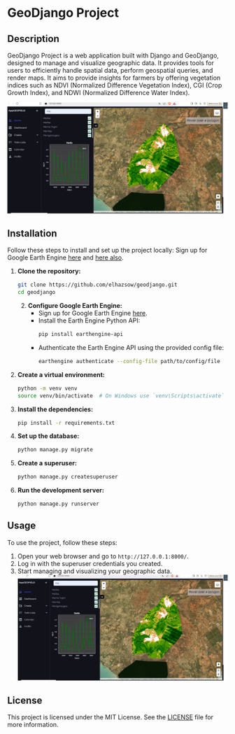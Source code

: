 # GeoDjango Project

## Description
GeoDjango Project is a web application built with Django and GeoDjango, designed to manage and visualize geographic data. It provides tools for users to efficiently handle spatial data, perform geospatial queries, and render maps.
 It aims to provide insights for farmers by offering vegetation indices such as NDVI (Normalized Difference Vegetation Index), CGI (Crop Growth Index), and NDWI (Normalized Difference Water Index).

 ![App screen shot](data/CaptureAppGeo.PNG?raw=true)

## Installation
Follow these steps to install and set up the project locally:
Sign up for Google Earth Engine [here](https://earthengine.google.com/signup/) and [here also](https://developers.google.com/earth-engine/guides/auth?hl=fr#credentials_for_service_accounts_and_compute_engine).

1. **Clone the repository:**
    ```bash
    git clone https://github.com/elhazsow/geodjango.git
    cd geodjango
    ```
    2. **Configure Google Earth Engine:**
        - Sign up for Google Earth Engine [here](https://earthengine.google.com/signup/).
        - Install the Earth Engine Python API:
            ```bash
            pip install earthengine-api
            ```
        - Authenticate the Earth Engine API using the provided config file:
            ```bash
            earthengine authenticate --config-file path/to/config/file
            ```       
    
  
2. **Create a virtual environment:**
    ```bash
    python -m venv venv
    source venv/bin/activate  # On Windows use `venv\Scripts\activate`
    ```

3. **Install the dependencies:**
    ```bash
    pip install -r requirements.txt
    ```

4. **Set up the database:**
    ```bash
    python manage.py migrate
    ```

5. **Create a superuser:**
    ```bash
    python manage.py createsuperuser
    ```

6. **Run the development server:**
    ```bash
    python manage.py runserver
    ```

## Usage
To use the project, follow these steps:

1. Open your web browser and go to `http://127.0.0.1:8000/`.
2. Log in with the superuser credentials you created.
3. Start managing and visualizing your geographic data.
![App screen shot](data/CaptureAppGeo.png?raw=true "CaptureAppGeo")


## License
This project is licensed under the MIT License. See the [LICENSE](LICENSE) file for more information.
